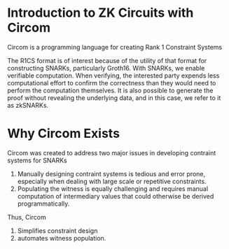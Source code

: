 # Introduction to ZK Circuits with Circom

Circom is a programming language for creating Rank 1 Constraint Systems 

The R1CS format is of interest because of the utility of that format for constructing SNARKs, particularly Groth16. With SNARKs, we enable verifiable computation. When verifying, the interested party expends less computational effort to confirm the correctness than they would need to perform the computation themselves. It is also possible to generate the proof without revealing the underlying data, and in this case, we refer to it as zkSNARKs.


# Why Circom Exists
Circom was created to address two major issues in developing contraint systems for SNARKs

1. Manually designing contraint systems is tedious and error prone, especially when dealing with large scale or repetitive constraints.
2. Populating the witness is equally challenging and requires manual computation of intermediary values that could otherwise be derived programmatically.

Thus, Circom
1. Simplifies constraint design
2. automates witness population.


